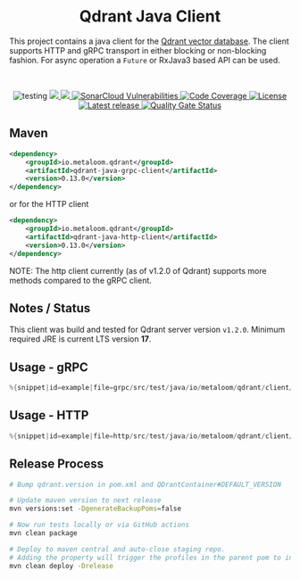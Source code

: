 <h1 align="center">Qdrant Java Client </h3>

This project contains a java client for the [Qdrant vector database](https://qdrant.tech/). The client supports HTTP and gRPC transport in either blocking or non-blocking fashion. For async operation a `Future` or RxJava3 based API can be used.

<br />

<p align="center">
 <img src="https://img.shields.io/badge/status-testing-brightgreen.svg" alt="testing" />
 <a href="https://github.com/metaloom/qdrant-java-client/actions">
  <img src="https://github.com/metaloom/qdrant-java-client/actions/workflows/maven.yml/badge.svg"/>
 </a>
 <a href="https://sonarcloud.io/component_measures/metric/reliability_rating/list?id=metaloom_qdrant-java-client">
  <img src="https://sonarcloud.io/api/project_badges/measure?project=metaloom_qdrant-java-client&metric=bugs" />
 </a>
 <a href="https://sonarcloud.io/component_measures/metric/security_rating/list?id=metaloom_qdrant-java-client">
  <img src="https://sonarcloud.io/api/project_badges/measure?project=metaloom_qdrant-java-client&metric=vulnerabilities" alt="SonarCloud Vulnerabilities" />
 </a>
 <a href="https://sonarcloud.io/code?id=metaloom_qdrant-java-client">
  <img src="https://sonarcloud.io/api/project_badges/measure?project=metaloom_qdrant-java-client&metric=coverage" alt="Code Coverage">
 </a>
 <a href="https://www.apache.org/licenses/LICENSE-2.0">
  <img src="https://img.shields.io/:license-apache-brightgreen.svg" alt="License" />
 </a>
  <a href="https://github.com/metaloom/qdrant-java-client/releases">
  <img src="https://img.shields.io/github/v/release/metaloom/qdrant-java-client?sort=semver" alt="Latest release" />
 </a>
 <a href="https://sonarcloud.io/dashboard?id=metaloom_qdrant-java-client">
  <img src="https://sonarcloud.io/api/project_badges/measure?project=metaloom_qdrant-java-client&metric=alert_status" alt="Quality Gate Status" />
 </a>
</p>


## Maven

```xml
<dependency>
	<groupId>io.metaloom.qdrant</groupId>
	<artifactId>qdrant-java-grpc-client</artifactId>
	<version>0.13.0</version>
</dependency>
```

or for the HTTP client

```xml
<dependency>
	<groupId>io.metaloom.qdrant</groupId>
	<artifactId>qdrant-java-http-client</artifactId>
	<version>0.13.0</version>
</dependency>
```

NOTE: The http client currently (as of v1.2.0 of Qdrant) supports more methods compared to the gRPC client.


## Notes / Status

This client was build and tested for Qdrant server version `v1.2.0`. Minimum required JRE is current LTS version **17**.

## Usage - gRPC

```java
%{snippet|id=example|file=grpc/src/test/java/io/metaloom/qdrant/client/grpc/BasicUsageExampleTest.java}
```


## Usage - HTTP

```java
%{snippet|id=example|file=http/src/test/java/io/metaloom/qdrant/client/http/BasicUsageExampleTest.java}
```


## Release Process

```bash
# Bump qdrant.version in pom.xml and QDrantContainer#DEFAULT_VERSION

# Update maven version to next release
mvn versions:set -DgenerateBackupPoms=false

# Now run tests locally or via GitHub actions
mvn clean package

# Deploy to maven central and auto-close staging repo. 
# Adding the property will trigger the profiles in the parent pom to include gpg,javadoc...
mvn clean deploy -Drelease
```
